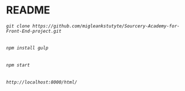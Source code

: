 # README #

###### `git clone https://github.com/migleankstutyte/Sourcery-Academy-for-Front-End-project.git`
###### `npm install gulp`
###### `npm start`
###### `http://localhost:8000/html/`
